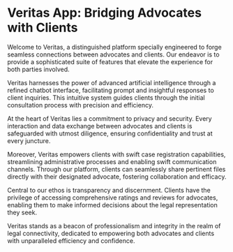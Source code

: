 # Veritas App: Bridging Advocates with Clients

Welcome to Veritas, a distinguished platform specially engineered to forge seamless connections between advocates  and clients. Our endeavor is to provide a sophisticated suite of features that elevate the experience for both parties involved.

Veritas harnesses the power of advanced artificial intelligence through a refined chatbot interface, facilitating prompt and insightful responses to client inquiries. This intuitive system guides clients through the initial consultation process with precision and efficiency.

At the heart of Veritas lies a commitment to privacy and security. Every interaction and data exchange between advocates and clients is safeguarded with utmost diligence, ensuring confidentiality and trust at every juncture.

Moreover, Veritas empowers clients with swift case registration capabilities, streamlining administrative processes and enabling swift communication channels. Through our platform, clients can seamlessly share pertinent files directly with their designated advocate, fostering collaboration and efficacy.

Central to our ethos is transparency and discernment. Clients have the privilege of accessing comprehensive ratings and reviews for advocates, enabling them to make informed decisions about the legal representation they seek.

Veritas stands as a beacon of professionalism and integrity in the realm of legal connectivity, dedicated to empowering both advocates and clients with unparalleled efficiency and confidence.
